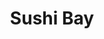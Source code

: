 ---
layout: place
title: "Sushi Bay"
permalink: /hawaii/kapolei/sushi-bay.html
stateAbbr: HI
stateName: Hawaii
cityName: Kapolei
seo:
  name: "Sushi Bay"
  type: Restaurant
  links: http://www.sushibaykapolei.com/
description: "Looking for sushi in Kapolei, Hawaii? Check out Sushi Bay for a delightful Japanese dining experience. Enjoy a variety of sushi and other dishes in a welcomi..."
place_id: ChIJBdYnKxZjAHwRIeh6vUfmqBs
photos:
  - name: >-
      places/ChIJBdYnKxZjAHwRIeh6vUfmqBs/photos/AeeoHcJOjkcf3d9p8HurIjSMXsjF0KEH-JIzDwW5_u9i4jXjuw35gpjphutq-_z-sF6pjRWuOVCW2GRh8T5r2DjDaOthu3a61lLMrqNxGPr-RMKHQsfY3MpcNAnfa9fuBBIjeLilA6kjbfh_Wssvn__rl6MojIvV6wxkQ5uHG7xw6EdpvNW85fu6yuKXFDJ6rB4ycr4sY-NwCKMSCep6GM6r7Cbq-bBj9vVx0Zu9u-Tw8vLK0wgAUjfaJ_UY1Dz4x7IMEtHNMAeFOc62pXD59ghrInJVZQKM3WVfTfnM0-tQh-fDjgCE1c9ok644Xs2uc3txvFKwL-H-JfEiXFKhq13H7lFhBMzH-1vETixCFyYDD-w1wdrvmX-llfW8s1PgoGlFPLfhdXl5mfk0nPZkK08yFpVY2naOKbJXmkDFP5SMZ9tCNQqz
    widthPx: 4800
    heightPx: 3600
    authorAttributions:
      - displayName: Ulu
        uri: https://maps.google.com/maps/contrib/113757139045753425549
        photoUri: >-
          https://lh3.googleusercontent.com/a-/ALV-UjV1qaqMxZQFbVZX8NG2t9ZdlfjHdoNewBaqhnX4Euo6rE28kyR9=s100-p-k-no-mo
    flagContentUri: >-
      https://www.google.com/local/imagery/report/?cb_client=maps_api_places.places_api&image_key=!1e10!2sCIHM0ogKEICAgICTzrmNpQE&hl=en-US
    googleMapsUri: >-
      https://www.google.com/maps/place//data=!3m4!1e2!3m2!1sCIHM0ogKEICAgICTzrmNpQE!2e10!4m2!3m1!1s0x7c0063162b27d605:0x1ba8e647bd7ae821
  - name: >-
      places/ChIJBdYnKxZjAHwRIeh6vUfmqBs/photos/AeeoHcJKf2rIA8-aUsiot3vObY6oPXZVjTD7YXw74TcMFvQPGxvebjkgioVnQJ_Z4596J1S4xdeuT495yd9-P_C7KbuyAs65ad_KWn_RDGPYUvcu2Ie36yg4w0kE1RlVW9ssCYZaJOyRC3b7l20-WBmKbINp8JX-sVrmxs5BSpKoK422fZUlbOOo6OvVI-MC4LFeW2zHOEZYnbZbEUg4jCHTRHqL4wv9hdkUovwTLlTD6McYxA1ZgaWDwVHkgf8P_KOkt5FDbgHwCWuGGk49mdt9uwbAb42bGyZxC2FwqkQM9YMFpqcHeu5-Ix3iM7GtINeyJYN0srweW-BOsbFdbHDG0Pak-z3VZC3Oowh90rseWhWsAH8xHvwdiOC2YmycmfT10BqS0QWgMELuitcd7rT2QVB_OqSCTtIoMvmUj4Dm8SysnA
    widthPx: 4032
    heightPx: 2268
    authorAttributions:
      - displayName: Sam Mills
        uri: https://maps.google.com/maps/contrib/110889075733104863583
        photoUri: >-
          https://lh3.googleusercontent.com/a-/ALV-UjWcIHdW0RfxMqsua_JaiQ2Wn928Lf1j0iacjQTIlUyBe5u2Yw6Heg=s100-p-k-no-mo
    flagContentUri: >-
      https://www.google.com/local/imagery/report/?cb_client=maps_api_places.places_api&image_key=!1e10!2sCIHM0ogKEICAgIDWi8TAUQ&hl=en-US
    googleMapsUri: >-
      https://www.google.com/maps/place//data=!3m4!1e2!3m2!1sCIHM0ogKEICAgIDWi8TAUQ!2e10!4m2!3m1!1s0x7c0063162b27d605:0x1ba8e647bd7ae821
  - name: >-
      places/ChIJBdYnKxZjAHwRIeh6vUfmqBs/photos/AeeoHcLJ7YVEdbOuycN9mqP53oPRv28hJYxX4hMZimX-TsAY2Rz4SfDdDYyD1ScNKf5NrIRE5nshYtR-kttXQ7OpBYYbIsGYNXYE5xWlmpgUK_Aq0H4QkpIxbBmdX28DI63uh3iDmU_EYI6IHzf7WKcqElnj3WNzZV1M96Hd4QjCwgZiA05GxaE-JALPwpIr4leulMum1s8GPV-OFGttohc1YTeXd3tGNCek5Onabgc0ZseCu2CyeSR79J8g3H11iH6BCgdBbD3wKYyXIEHTcgMh-BaIJIQ1nOHoum8QvOis0aoL-ZVBWKutHsi6NDs6TYUu9buIK7-tW2hKWDmqVWaWBCZG2_4lhgVY21cwbCM56z_P-3kvDc0MjogZu_mnojij1GmnwmH7TEMj5kBXYY7e5vQ0bnk3Jn7ub3Gdll9nJjcGs-yWFuuZ6V6_EMpFKIkU
    widthPx: 3348
    heightPx: 2356
    authorAttributions:
      - displayName: HI, Jessica
        uri: https://maps.google.com/maps/contrib/115939497170607817614
        photoUri: >-
          https://lh3.googleusercontent.com/a-/ALV-UjUCoUwcBIVLHJf_QmBr9Dkozb3JafQt0dZbdM6FrrB5xlcZu1Y2Yw=s100-p-k-no-mo
    flagContentUri: >-
      https://www.google.com/local/imagery/report/?cb_client=maps_api_places.places_api&image_key=!1e10!2sCIABIhADyc5UghZaK2fXWi4ADJ5r&hl=en-US
    googleMapsUri: >-
      https://www.google.com/maps/place//data=!3m4!1e2!3m2!1sCIABIhADyc5UghZaK2fXWi4ADJ5r!2e10!4m2!3m1!1s0x7c0063162b27d605:0x1ba8e647bd7ae821
  - name: >-
      places/ChIJBdYnKxZjAHwRIeh6vUfmqBs/photos/AeeoHcJEDegJcLT8hlbBz8dRf9Fr027Ir4grm7MNdKdtaMzPEoonS_oDUZp5umrnfio4iw66F59_4huKSLdsp-UQzsoYuy51dIl91yTZ6ncUC7osQcPNL4XAoByzBzLZ83Jh4u4vpGlllzLTMUbNeinjRkzdrzgxBUag6IrQf5T4LWhBwlkX71NF9gMqeh29zt1rNtNP_WVl0uhWxhIRJLswh3GinDbHHFXru7ZfQcYijFaRVODZiE1n5R5F3S8r6Ce4dPLI95jk32bbFUAYiZsw63iGv4gGJrRnJgmQfXAakQi1mjs3WesO1VEhI6amU7XsnIYzaKYbBQIlaOa9CSPSzRZldeTAdZ28rUQkTD07KGccbupNudHzVng0SeQJ2skaCxswkFnnhOZWQ-pQxxh7YZEMoGJw1eZ61-hGINkymC6k0cN5
    widthPx: 4032
    heightPx: 2268
    authorAttributions:
      - displayName: Kha Nguyen
        uri: https://maps.google.com/maps/contrib/110028802162506462046
        photoUri: >-
          https://lh3.googleusercontent.com/a-/ALV-UjWfE6lC5qNnWOO2BI1lAt_K9Pvvra0wbqBbjP1aennsY19IPsId=s100-p-k-no-mo
    flagContentUri: >-
      https://www.google.com/local/imagery/report/?cb_client=maps_api_places.places_api&image_key=!1e10!2sCIHM0ogKEICAgICH7c35kQE&hl=en-US
    googleMapsUri: >-
      https://www.google.com/maps/place//data=!3m4!1e2!3m2!1sCIHM0ogKEICAgICH7c35kQE!2e10!4m2!3m1!1s0x7c0063162b27d605:0x1ba8e647bd7ae821
  - name: >-
      places/ChIJBdYnKxZjAHwRIeh6vUfmqBs/photos/AeeoHcK59UfBOQMvI2kYRuCO97HhvhZT0N7-AyBbXcju94_Apwl1b_Qb8q8JhJl4AHR9_1_ENPIOzp__99CwqidwtjjfixttX7QOBtfQxJaSSxEeRM1i7pGXlD4pHaDKk8dr-ahsIUbWBTrl2uZhjtlU-AKIJSgFP9eojl8zrn17ecfv0r5BAPbArNruwbHfKApcxrYMQHXpMwserioXWStd11kxD0sHwvtfN9l1PUuJXDWv7YoKsGeYaE2P3HR5RT3ZlMkm5Gi53e8OoHfNeIcdqhF8gimYIS5qXztCtRo0pJrez6u-xWyLMj5EEJDSyxjX2govuqQZzdc8gKHvqq_P9lo9GouqpLrNshzcKyDlKLmxr42OBuOUXB37LLAE4bgjxOhK4CKrp8rd6j6pqo0dOGXlgK4xh5mBT0o-1Ncis9J48NrBTtcOMAcu5fnnpi5w
    widthPx: 4000
    heightPx: 3000
    authorAttributions:
      - displayName: Ann Vaughn
        uri: https://maps.google.com/maps/contrib/107823925621667771488
        photoUri: >-
          https://lh3.googleusercontent.com/a-/ALV-UjUOaMYvYYN4pUcIHOqZMioKP1c-CxF03N_adEAoxVYOfayovHi5=s100-p-k-no-mo
    flagContentUri: >-
      https://www.google.com/local/imagery/report/?cb_client=maps_api_places.places_api&image_key=!1e10!2sCIABIhADycKzcQltgGfqGZ4ACqE-&hl=en-US
    googleMapsUri: >-
      https://www.google.com/maps/place//data=!3m4!1e2!3m2!1sCIABIhADycKzcQltgGfqGZ4ACqE-!2e10!4m2!3m1!1s0x7c0063162b27d605:0x1ba8e647bd7ae821
  - name: >-
      places/ChIJBdYnKxZjAHwRIeh6vUfmqBs/photos/AeeoHcJL3BK9zWEbyTyNkJwLUMiNi9fbfzsc47k9x6mhGZvEUgs4JeIPBm-8qFpmpYKUZM3lbvGl3PalfAJs1eAFY5qh1XD6y-rHHfaIJuXTAQ4dJzPQgESFYHUt1dB8SMBHPZnKqUitqHUDk25FaUrA-9qAx78ieYEf518sIMbmSGWSvrTiojVIHYtHUAxY4Fwj1HfLlGUf0Mh1K0rKuMznKJI3Y81vNtDN7cWZtEfkAsIgqPCkCgEdtrMXuujNxhp3GOSm3wlMeRghCuj72hwBhpEDdgJoXQPpVX5uOwWApAZA4L9TdBul_Dc5PkS0qPTHuACW2H5StzCf2f87KpK4WDMaCgHK9JtRFeXJM7eW5I7QkAS80cunVuluXKIOxGdFQzbNkme3EUvUCfAewcSW8CxrfQtSQNai2EuzbW3102SQGr38XNJQniQmbVfrmEyv
    widthPx: 2912
    heightPx: 3102
    authorAttributions:
      - displayName: HI, Jessica
        uri: https://maps.google.com/maps/contrib/115939497170607817614
        photoUri: >-
          https://lh3.googleusercontent.com/a-/ALV-UjUCoUwcBIVLHJf_QmBr9Dkozb3JafQt0dZbdM6FrrB5xlcZu1Y2Yw=s100-p-k-no-mo
    flagContentUri: >-
      https://www.google.com/local/imagery/report/?cb_client=maps_api_places.places_api&image_key=!1e10!2sCIABIhADycKzCRwc5mfXWiQACkzx&hl=en-US
    googleMapsUri: >-
      https://www.google.com/maps/place//data=!3m4!1e2!3m2!1sCIABIhADycKzCRwc5mfXWiQACkzx!2e10!4m2!3m1!1s0x7c0063162b27d605:0x1ba8e647bd7ae821
  - name: >-
      places/ChIJBdYnKxZjAHwRIeh6vUfmqBs/photos/AeeoHcLnT6wpwnMke-Gak50OL95m03hk7s39YFILRtfNsxhghDxMENYNObapdgcLVk7NSusdyRz-Wbc0PxcikBqFIPGYAQZMBNb6BFhyvXoFk9OsJlEpbDWS63ysW6tNHQesIg4oZg5d7GMIGTi8y4bboWybFA-2bJU1nJe3rfucrWT_eLdNUa_pAaoVpCDFUQjQz0zoe9wBIokTSuWoBdCIGJwr4bAS0nT9RAWrQxGp3vpaw116PjORrRF4-82J9K7f2kdVXIzNNoeQ6VJ1rFLeQFihiYJ5EhYnPcom0fIgJiVC7NEW2tujxh2fZXnKUzg7ua6wjt-jge2RTJFbqjtolS9pdYUgz58aUoa-bIvgKAcbFhlg1cU7ySCCUV-4oXiooBmF1439iD9gojz5Q42pOttvYQZbzGxEMDZ_TUfAcQz3oA
    widthPx: 4000
    heightPx: 3000
    authorAttributions:
      - displayName: Gary Nakamura
        uri: https://maps.google.com/maps/contrib/107737428660629457741
        photoUri: >-
          https://lh3.googleusercontent.com/a-/ALV-UjW42iL9qMKgci509a8JqvmFSzEOjl-6nc8xtfivDdmYJDv3CxEcOA=s100-p-k-no-mo
    flagContentUri: >-
      https://www.google.com/local/imagery/report/?cb_client=maps_api_places.places_api&image_key=!1e10!2sCIHM0ogKEICAgIDb0NvZDQ&hl=en-US
    googleMapsUri: >-
      https://www.google.com/maps/place//data=!3m4!1e2!3m2!1sCIHM0ogKEICAgIDb0NvZDQ!2e10!4m2!3m1!1s0x7c0063162b27d605:0x1ba8e647bd7ae821
  - name: >-
      places/ChIJBdYnKxZjAHwRIeh6vUfmqBs/photos/AeeoHcLCLnH_im40dGLVH3t0fG9sD9f5Sn7Tlv6BCogvDDwrxUDmtLcfW92Wo6UkdU0F_QJvKiZ8mSqtV-IB9beHJ0FJ8Rw1QB8uli1cWQilWGCQU20IhTRvMvztP36GSDZ45bkr4cvPFkit60wppy8ZssEdh9KQGK3Oc0UZEn5XEaa99ox08Dl-NPyotck0c_zG5yuw5dGKiD8KqQ4D6m0NQV3uXV_pZ8PKXmcDVFfk3ndo2pT_kL-khvSRXACJ5eLoeUwDPnKw6GpYQSGgipmJFkRO9I9eALRmWO4XfAfOHul2DAM6nStWFOyBU8gYM1PHATzueyWYl5hO90G7ddfQ5GtANSlJcj0C_RKMZ_j_9a3Lw-aEs-3lAU540q2BMcDsQ7dqz3RpRm5zzfrNUbp-OKMipybD7fI7kwkQv7cnhl4
    widthPx: 3000
    heightPx: 4000
    authorAttributions:
      - displayName: Felipe R
        uri: https://maps.google.com/maps/contrib/109792021086624409900
        photoUri: >-
          https://lh3.googleusercontent.com/a/ACg8ocJ01jMO4kwOyk-SPDiWZrhFnH6L3qyZ2Py0yHa94xWOq7aBnGU=s100-p-k-no-mo
    flagContentUri: >-
      https://www.google.com/local/imagery/report/?cb_client=maps_api_places.places_api&image_key=!1e10!2sCIHM0ogKEICAgIC_pKHBTA&hl=en-US
    googleMapsUri: >-
      https://www.google.com/maps/place//data=!3m4!1e2!3m2!1sCIHM0ogKEICAgIC_pKHBTA!2e10!4m2!3m1!1s0x7c0063162b27d605:0x1ba8e647bd7ae821
  - name: >-
      places/ChIJBdYnKxZjAHwRIeh6vUfmqBs/photos/AeeoHcL8J2Gq1bKb72hJpDA-eOSc0Jb6drmGV01MfNPhVjmA3m-kAY7qc8s6nXHpE8PIfTADDATS1jpz6BFNw7DLEfeSUSkHGFVHVB4PWbKjipGVQJXF7yMGashCc9mFvEeXv1_sum2KWkhsFOxlhhWXNNvT6zkvwly5rBXxGhC2d5-0EDVLPqwOBz3CS9qLirIYvZ5WnPCd9NeZsMjcVD2A4jqZ17dT5SyhQ9SeMLIiUfXF6P6AKjUh_xJ3m1xmOhWgV2ENRDdGGGV5yL8S7AJF2y69nxvt_XqDXaYUep6aPAhXBA_DePKtWW99vJTU7cZV3mPwYUrTkTB8gD4HEJdxWJG0tYXA58oc-TCbv4OhYzaRyyrPrYAy_1rVv1gf5PNs6eGPg6ySrxh5bZSEJwCLWzHrRWttZ2YzVL6dO3amLr8oEXG0
    widthPx: 3024
    heightPx: 4032
    authorAttributions:
      - displayName: Th Kim
        uri: https://maps.google.com/maps/contrib/114092761152527071038
        photoUri: >-
          https://lh3.googleusercontent.com/a-/ALV-UjUsOrcE3aKytw2NUQwbS4MYnSi-6cwwbZrnGjAZVOWLE-DZs4XLuA=s100-p-k-no-mo
    flagContentUri: >-
      https://www.google.com/local/imagery/report/?cb_client=maps_api_places.places_api&image_key=!1e10!2sCIHM0ogKEICAgMCQ-NKw6wE&hl=en-US
    googleMapsUri: >-
      https://www.google.com/maps/place//data=!3m4!1e2!3m2!1sCIHM0ogKEICAgMCQ-NKw6wE!2e10!4m2!3m1!1s0x7c0063162b27d605:0x1ba8e647bd7ae821
  - name: >-
      places/ChIJBdYnKxZjAHwRIeh6vUfmqBs/photos/AeeoHcJKyE08NllIMHCrRT3sfE6VpbR1nTAKsVnXzDLxRkLnAMLemAfSyAEahEfjRuv3vjExukI6v-sc4P7CQKvEyFXJeu2JqCcZmMBWaEH2TQcFdxlVXm8GJs0B2DrqJWMJbPlCbIrAG7lpMNL8ZVG3ghx5cCWUVGLpmJBixKFXLK0dtme0Z_JFKGqoVkzj6EwsLqNWmOKZJPlDEj9zMAQkNDPn7RZKJLYOfQLla5KxzRVojuJDhKjIXbBjqnEmPhajVEeY4cABxq1wDMEYQ8e82IDZC5VfOwnYtHVGG9AQJ9hRJ8HqOdtqnnQPHFiG2xZQqM0k9t4E4538WSqhbuxtIjUle3110X9GwC8NNoixBCj0KEtZP0-YWIU1kzOHhzkUiZ7gsG83Yxa-FrCCA2oVIDwOCE5BznJB4z5fWQuRZ3wX7meH
    widthPx: 3492
    heightPx: 4656
    authorAttributions:
      - displayName: Derick M
        uri: https://maps.google.com/maps/contrib/106676619919773268907
        photoUri: >-
          https://lh3.googleusercontent.com/a-/ALV-UjUJoj-EWqbYtPfFvDQugG_Nrjt7jf4iNix1Atu_iDWaV_9z_lX3=s100-p-k-no-mo
    flagContentUri: >-
      https://www.google.com/local/imagery/report/?cb_client=maps_api_places.places_api&image_key=!1e10!2sCIHM0ogKEICAgICMxtzM_gE&hl=en-US
    googleMapsUri: >-
      https://www.google.com/maps/place//data=!3m4!1e2!3m2!1sCIHM0ogKEICAgICMxtzM_gE!2e10!4m2!3m1!1s0x7c0063162b27d605:0x1ba8e647bd7ae821
address: '590 Farrington Hwy #130, Kapolei, HI 96707, USA'
street: '590 Farrington Hwy #130'
city: Kapolei
state: HI
zip: '96707'
country: USA
neighborhood: null
latitude: '21.339748'
longitude: '-158.078293'
accessibility_options:
  wheelchairAccessibleParking: true
  wheelchairAccessibleEntrance: true
  wheelchairAccessibleRestroom: true
  wheelchairAccessibleSeating: true
business_status: OPERATIONAL
name: Sushi Bay
google_maps_links:
  directionsUri: >-
    https://www.google.com/maps/dir//''/data=!4m7!4m6!1m1!4e2!1m2!1m1!1s0x7c0063162b27d605:0x1ba8e647bd7ae821!3e0
  placeUri: https://maps.google.com/?cid=1993096030907459617
  writeAReviewUri: >-
    https://www.google.com/maps/place//data=!4m3!3m2!1s0x7c0063162b27d605:0x1ba8e647bd7ae821!12e1
  reviewsUri: >-
    https://www.google.com/maps/place//data=!4m4!3m3!1s0x7c0063162b27d605:0x1ba8e647bd7ae821!9m1!1b1
  photosUri: >-
    https://www.google.com/maps/place//data=!4m3!3m2!1s0x7c0063162b27d605:0x1ba8e647bd7ae821!10e5
primary_type: Japanese Restaurant
opening_hours:
  regular: null
  current: null
secondary_opening_hours:
  regular:
    weekdayDescriptions: null
    type: null
  current:
    weekdayDescriptions: null
    type: null
phone: (808) 693-9922
price_level: PRICE_LEVEL_INEXPENSIVE
price_range: $10 &ndash; $20
rating: '4.4'
rating_count: 1088
website: http://www.sushibaykapolei.com/
reviews: null
parking_options: null
payment_options: null
allow_dogs: null
curbside_pickup: null
delivery: null
dine_in: null
good_for_children: null
good_for_groups: null
good_for_sports: null
live_music: null
menu_for_children: null
outdoor_seating: null
reservable: null
restroom: null
serves_beer: null
serves_breakfast: null
serves_brunch: null
serves_cocktails: null
serves_coffee: null
serves_dinner: null
serves_dessert: null
serves_lunch: null
serves_vegetarian_food: null
serves_wine: null
takeout: null
summary: null

---